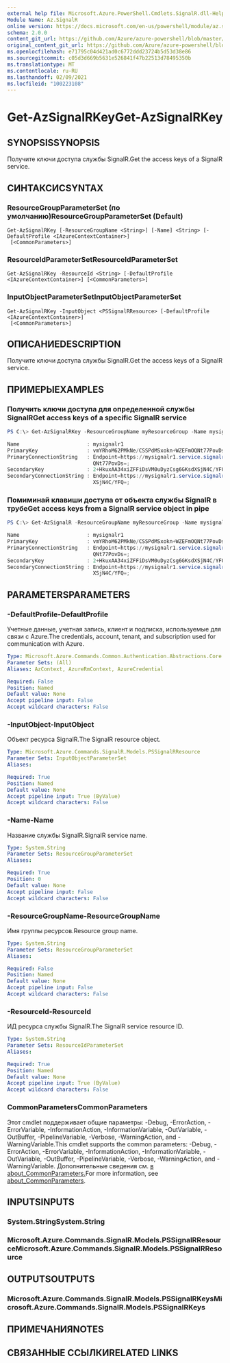 ```yaml
---
external help file: Microsoft.Azure.PowerShell.Cmdlets.SignalR.dll-Help.xml
Module Name: Az.SignalR
online version: https://docs.microsoft.com/en-us/powershell/module/az.signalr/get-azsignalrkey
schema: 2.0.0
content_git_url: https://github.com/Azure/azure-powershell/blob/master/src/SignalR/SignalR/help/Get-AzSignalRKey.md
original_content_git_url: https://github.com/Azure/azure-powershell/blob/master/src/SignalR/SignalR/help/Get-AzSignalRKey.md
ms.openlocfilehash: e71795c04d421ad0c6772ddd23724b5d53d38e86
ms.sourcegitcommit: c05d3d669b5631e526841f47b22513d78495350b
ms.translationtype: MT
ms.contentlocale: ru-RU
ms.lasthandoff: 02/09/2021
ms.locfileid: "100223108"
---
```

# <span data-ttu-id="56af4-101">Get-AzSignalRKey</span><span class="sxs-lookup"><span data-stu-id="56af4-101">Get-AzSignalRKey</span></span>

## <span data-ttu-id="56af4-102">SYNOPSIS</span><span class="sxs-lookup"><span data-stu-id="56af4-102">SYNOPSIS</span></span>
<span data-ttu-id="56af4-103">Получите ключи доступа службы SignalR.</span><span class="sxs-lookup"><span data-stu-id="56af4-103">Get the access keys of a SignalR service.</span></span>

## <span data-ttu-id="56af4-104">СИНТАКСИС</span><span class="sxs-lookup"><span data-stu-id="56af4-104">SYNTAX</span></span>

### <span data-ttu-id="56af4-105">ResourceGroupParameterSet (по умолчанию)</span><span class="sxs-lookup"><span data-stu-id="56af4-105">ResourceGroupParameterSet (Default)</span></span>
```
Get-AzSignalRKey [-ResourceGroupName <String>] [-Name] <String> [-DefaultProfile <IAzureContextContainer>]
 [<CommonParameters>]
```

### <span data-ttu-id="56af4-106">ResourceIdParameterSet</span><span class="sxs-lookup"><span data-stu-id="56af4-106">ResourceIdParameterSet</span></span>
```
Get-AzSignalRKey -ResourceId <String> [-DefaultProfile <IAzureContextContainer>] [<CommonParameters>]
```

### <span data-ttu-id="56af4-107">InputObjectParameterSet</span><span class="sxs-lookup"><span data-stu-id="56af4-107">InputObjectParameterSet</span></span>
```
Get-AzSignalRKey -InputObject <PSSignalRResource> [-DefaultProfile <IAzureContextContainer>]
 [<CommonParameters>]
```

## <span data-ttu-id="56af4-108">ОПИСАНИЕ</span><span class="sxs-lookup"><span data-stu-id="56af4-108">DESCRIPTION</span></span>
<span data-ttu-id="56af4-109">Получите ключи доступа службы SignalR.</span><span class="sxs-lookup"><span data-stu-id="56af4-109">Get the access keys of a SignalR service.</span></span>

## <span data-ttu-id="56af4-110">ПРИМЕРЫ</span><span class="sxs-lookup"><span data-stu-id="56af4-110">EXAMPLES</span></span>

### <span data-ttu-id="56af4-111">Получить ключи доступа для определенной службы SignalR</span><span class="sxs-lookup"><span data-stu-id="56af4-111">Get access keys of a specific SignalR service</span></span>
```powershell
PS C:\> Get-AzSignalRKey -ResourceGroupName myResourceGroup -Name mysignalr1

Name                      : mysignalr1
PrimaryKey                : vmYRhoM62PMkNe/CSSPdMSxokn+WZEFmOQNt77PovDs=
PrimaryConnectionString   : Endpoint=https://mysignalr1.service.signalr.net;AccessKey=vmYRhoM62PMkNe/CSSPdMSxokn+WZEFmO
                            QNt77PovDs=;
SecondaryKey              : 2+HkuxAA34xiZFFiDsVM0uDyzCsg6GKsdXSjN4C/YFQ=
SecondaryConnectionString : Endpoint=https://mysignalr1.service.signalr.net;AccessKey=2+HkuxAA34xiZFFiDsVM0uDyzCsg6GKsd
                            XSjN4C/YFQ=;
```

### <span data-ttu-id="56af4-112">Помиминай клавиши доступа от объекта службы SignalR в трубе</span><span class="sxs-lookup"><span data-stu-id="56af4-112">Get access keys from a SignalR service object in pipe</span></span>

```powershell
PS C:\> Get-AzSignalR -ResourceGroupName myResourceGroup -Name mysignalr1 | Get-AzSignalRKey

Name                      : mysignalr1
PrimaryKey                : vmYRhoM62PMkNe/CSSPdMSxokn+WZEFmOQNt77PovDs=
PrimaryConnectionString   : Endpoint=https://mysignalr1.service.signalr.net;AccessKey=vmYRhoM62PMkNe/CSSPdMSxokn+WZEFmO
                            QNt77PovDs=;
SecondaryKey              : 2+HkuxAA34xiZFFiDsVM0uDyzCsg6GKsdXSjN4C/YFQ=
SecondaryConnectionString : Endpoint=https://mysignalr1.service.signalr.net;AccessKey=2+HkuxAA34xiZFFiDsVM0uDyzCsg6GKsd
                            XSjN4C/YFQ=;
```

## <span data-ttu-id="56af4-113">PARAMETERS</span><span class="sxs-lookup"><span data-stu-id="56af4-113">PARAMETERS</span></span>

### <span data-ttu-id="56af4-114">-DefaultProfile</span><span class="sxs-lookup"><span data-stu-id="56af4-114">-DefaultProfile</span></span>
<span data-ttu-id="56af4-115">Учетные данные, учетная запись, клиент и подписка, используемые для связи с Azure.</span><span class="sxs-lookup"><span data-stu-id="56af4-115">The credentials, account, tenant, and subscription used for communication with Azure.</span></span>

```yaml
Type: Microsoft.Azure.Commands.Common.Authentication.Abstractions.Core.IAzureContextContainer
Parameter Sets: (All)
Aliases: AzContext, AzureRmContext, AzureCredential

Required: False
Position: Named
Default value: None
Accept pipeline input: False
Accept wildcard characters: False
```

### <span data-ttu-id="56af4-116">-InputObject</span><span class="sxs-lookup"><span data-stu-id="56af4-116">-InputObject</span></span>
<span data-ttu-id="56af4-117">Объект ресурса SignalR.</span><span class="sxs-lookup"><span data-stu-id="56af4-117">The SignalR resource object.</span></span>

```yaml
Type: Microsoft.Azure.Commands.SignalR.Models.PSSignalRResource
Parameter Sets: InputObjectParameterSet
Aliases:

Required: True
Position: Named
Default value: None
Accept pipeline input: True (ByValue)
Accept wildcard characters: False
```

### <span data-ttu-id="56af4-118">-Name</span><span class="sxs-lookup"><span data-stu-id="56af4-118">-Name</span></span>
<span data-ttu-id="56af4-119">Название службы SignalR.</span><span class="sxs-lookup"><span data-stu-id="56af4-119">SignalR service name.</span></span>

```yaml
Type: System.String
Parameter Sets: ResourceGroupParameterSet
Aliases:

Required: True
Position: 0
Default value: None
Accept pipeline input: False
Accept wildcard characters: False
```

### <span data-ttu-id="56af4-120">-ResourceGroupName</span><span class="sxs-lookup"><span data-stu-id="56af4-120">-ResourceGroupName</span></span>
<span data-ttu-id="56af4-121">Имя группы ресурсов.</span><span class="sxs-lookup"><span data-stu-id="56af4-121">Resource group name.</span></span>

```yaml
Type: System.String
Parameter Sets: ResourceGroupParameterSet
Aliases:

Required: False
Position: Named
Default value: None
Accept pipeline input: False
Accept wildcard characters: False
```

### <span data-ttu-id="56af4-122">-ResourceId</span><span class="sxs-lookup"><span data-stu-id="56af4-122">-ResourceId</span></span>
<span data-ttu-id="56af4-123">ИД ресурса службы SignalR.</span><span class="sxs-lookup"><span data-stu-id="56af4-123">The SignalR service resource ID.</span></span>

```yaml
Type: System.String
Parameter Sets: ResourceIdParameterSet
Aliases:

Required: True
Position: Named
Default value: None
Accept pipeline input: True (ByValue)
Accept wildcard characters: False
```

### <span data-ttu-id="56af4-124">CommonParameters</span><span class="sxs-lookup"><span data-stu-id="56af4-124">CommonParameters</span></span>
<span data-ttu-id="56af4-125">Этот cmdlet поддерживает общие параметры: -Debug, -ErrorAction, -ErrorVariable, -InformationAction, -InformationVariable, -OutVariable, -OutBuffer, -PipelineVariable, -Verbose, -WarningAction, and -WarningVariable.</span><span class="sxs-lookup"><span data-stu-id="56af4-125">This cmdlet supports the common parameters: -Debug, -ErrorAction, -ErrorVariable, -InformationAction, -InformationVariable, -OutVariable, -OutBuffer, -PipelineVariable, -Verbose, -WarningAction, and -WarningVariable.</span></span> <span data-ttu-id="56af4-126">Дополнительные сведения см. [в about_CommonParameters.](http://go.microsoft.com/fwlink/?LinkID=113216)</span><span class="sxs-lookup"><span data-stu-id="56af4-126">For more information, see [about_CommonParameters](http://go.microsoft.com/fwlink/?LinkID=113216).</span></span>

## <span data-ttu-id="56af4-127">INPUTS</span><span class="sxs-lookup"><span data-stu-id="56af4-127">INPUTS</span></span>

### <span data-ttu-id="56af4-128">System.String</span><span class="sxs-lookup"><span data-stu-id="56af4-128">System.String</span></span>
### <span data-ttu-id="56af4-129">Microsoft.Azure.Commands.SignalR.Models.PSSignalRResource</span><span class="sxs-lookup"><span data-stu-id="56af4-129">Microsoft.Azure.Commands.SignalR.Models.PSSignalRResource</span></span>
## <span data-ttu-id="56af4-130">OUTPUTS</span><span class="sxs-lookup"><span data-stu-id="56af4-130">OUTPUTS</span></span>

### <span data-ttu-id="56af4-131">Microsoft.Azure.Commands.SignalR.Models.PSSignalRKeys</span><span class="sxs-lookup"><span data-stu-id="56af4-131">Microsoft.Azure.Commands.SignalR.Models.PSSignalRKeys</span></span>
## <span data-ttu-id="56af4-132">ПРИМЕЧАНИЯ</span><span class="sxs-lookup"><span data-stu-id="56af4-132">NOTES</span></span>

## <span data-ttu-id="56af4-133">СВЯЗАННЫЕ ССЫЛКИ</span><span class="sxs-lookup"><span data-stu-id="56af4-133">RELATED LINKS</span></span>
